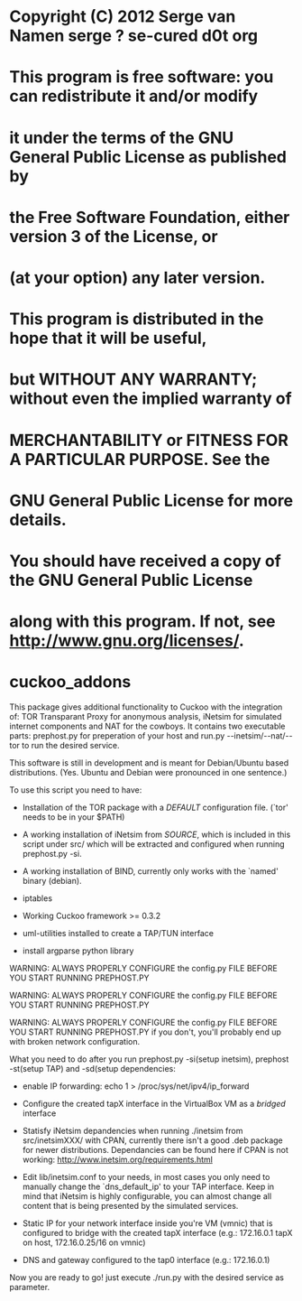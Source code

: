 # Copyright (C) 2012  Serge van Namen serge ? se-cured d0t org
#
# This program is free software: you can redistribute it and/or modify
# it under the terms of the GNU General Public License as published by
# the Free Software Foundation, either version 3 of the License, or
# (at your option) any later version.
#
# This program is distributed in the hope that it will be useful,
# but WITHOUT ANY WARRANTY; without even the implied warranty of
# MERCHANTABILITY or FITNESS FOR A PARTICULAR PURPOSE.  See the
# GNU General Public License for more details.
#
# You should have received a copy of the GNU General Public License
# along with this program.  If not, see <http://www.gnu.org/licenses/>.

cuckoo_addons
=============

This package gives additional functionality to Cuckoo with the integration of: 
TOR Transparant Proxy for anonymous analysis, iNetsim for simulated internet components and NAT for the cowboys.
It contains two executable parts: prephost.py for preperation of your host and run.py --inetsim/--nat/--tor to run the desired service. 

This software is still in development and is meant for Debian/Ubuntu based distributions. (Yes. Ubuntu and Debian were pronounced in one sentence.)

To use this script you need to have:

* Installation of the TOR package with a _DEFAULT_ configuration file. (`tor' needs to be in your $PATH)

* A working installation of iNetsim from _SOURCE_, which is included in this script under src/ which will be extracted and configured when running prephost.py -si.

* A working installation of BIND, currently only works with the `named' binary (debian).

* iptables  

* Working Cuckoo framework >= 0.3.2

* uml-utilities installed to create a TAP/TUN interface

* install argparse python library



WARNING: ALWAYS PROPERLY CONFIGURE the config.py FILE BEFORE YOU START RUNNING PREPHOST.PY

WARNING: ALWAYS PROPERLY CONFIGURE the config.py FILE BEFORE YOU START RUNNING PREPHOST.PY

WARNING: ALWAYS PROPERLY CONFIGURE the config.py FILE BEFORE YOU START RUNNING PREPHOST.PY
if you don't, you'll probably end up with broken network configuration.



 What you need to do after you run prephost.py -si(setup inetsim), prephost -st(setup TAP) and -sd(setup dependencies:

* enable IP forwarding: echo 1 > /proc/sys/net/ipv4/ip_forward 

* Configure the created tapX interface in the VirtualBox VM as a _bridged_ interface

* Statisfy iNetsim depandencies when running ./inetsim from src/inetsimXXX/ with CPAN, currently there isn't a good .deb package for newer distributions.
  Dependancies can be found here if CPAN is not working: http://www.inetsim.org/requirements.html

* Edit lib/inetsim.conf to your needs, in most cases you only need to manually change the `dns_default_ip' to your TAP interface.
  Keep in mind that iNetsim is highly configurable, you can almost change all content that is being presented by the simulated services. 

* Static IP for your network interface inside you're VM (vmnic) that is configured to bridge with the created tapX interface (e.g.: 172.16.0.1 tapX on host, 172.16.0.25/16 on vmnic)

* DNS and gateway configured to the tap0 interface (e.g.: 172.16.0.1)

Now you are ready to go! just execute ./run.py with the desired service as parameter.



